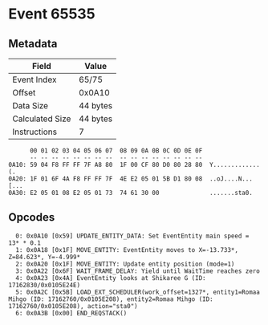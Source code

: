 # Event 65535

## Metadata

| Field           | Value    |
|-----------------|----------|
| Event Index     | 65/75    |
| Offset          | 0x0A10   |
| Data Size       | 44 bytes |
| Calculated Size | 44 bytes |
| Instructions    | 7        |

```
      00 01 02 03 04 05 06 07  08 09 0A 0B 0C 0D 0E 0F
      -- -- -- -- -- -- -- --  -- -- -- -- -- -- -- --
0A10: 59 04 F8 FF FF 7F A8 80  1F 00 CF 80 D0 80 28 80  Y.............(.
0A20: 1F 01 6F 4A F8 FF FF 7F  4E E2 05 01 5B D1 80 08  ..oJ....N...[...
0A30: E2 05 01 08 E2 05 01 73  74 61 30 00              .......sta0.    
```

## Opcodes

```
  0: 0x0A10 [0x59] UPDATE_ENTITY_DATA: Set EventEntity main speed = 13* * 0.1
  1: 0x0A18 [0x1F] MOVE_ENTITY: EventEntity moves to X=-13.733*, Z=84.623*, Y=-4.999*
  2: 0x0A20 [0x1F] MOVE_ENTITY: Update entity position (mode=1)
  3: 0x0A22 [0x6F] WAIT_FRAME_DELAY: Yield until WaitTime reaches zero
  4: 0x0A23 [0x4A] EventEntity looks at Shikaree G (ID: 17162830/0x0105E24E)
  5: 0x0A2C [0x5B] LOAD_EXT_SCHEDULER(work_offset=1327*, entity1=Romaa Mihgo (ID: 17162760/0x0105E208), entity2=Romaa Mihgo (ID: 17162760/0x0105E208), action="sta0")
  6: 0x0A3B [0x00] END_REQSTACK()
```
